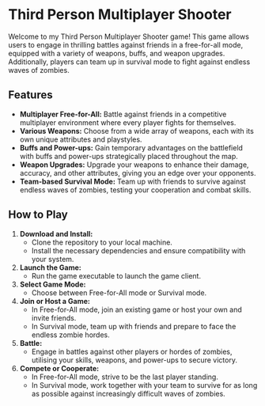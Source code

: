 # Third Person Multiplayer Shooter

Welcome to my Third Person Multiplayer Shooter game! This game allows users to engage in thrilling battles against friends in a free-for-all mode, equipped with a variety of weapons, buffs, and weapon upgrades. Additionally, players can team up in survival mode to fight against endless waves of zombies.

## Features

- **Multiplayer Free-for-All:** Battle against friends in a competitive multiplayer environment where every player fights for themselves.
- **Various Weapons:** Choose from a wide array of weapons, each with its own unique attributes and playstyles.
- **Buffs and Power-ups:** Gain temporary advantages on the battlefield with buffs and power-ups strategically placed throughout the map.
- **Weapon Upgrades:** Upgrade your weapons to enhance their damage, accuracy, and other attributes, giving you an edge over your opponents.
- **Team-based Survival Mode:** Team up with friends to survive against endless waves of zombies, testing your cooperation and combat skills.

## How to Play

1. **Download and Install:**
   - Clone the repository to your local machine.
   - Install the necessary dependencies and ensure compatibility with your system.
2. **Launch the Game:**
   - Run the game executable to launch the game client.
3. **Select Game Mode:**
   - Choose between Free-for-All mode or Survival mode.
4. **Join or Host a Game:**
   - In Free-for-All mode, join an existing game or host your own and invite friends.
   - In Survival mode, team up with friends and prepare to face the endless zombie hordes.
5. **Battle:**
   - Engage in  battles against other players or hordes of zombies, utilising your skills, weapons, and power-ups to secure victory.
6. **Compete or Cooperate:**
   - In Free-for-All mode, strive to be the last player standing.
   - In Survival mode, work together with your team to survive for as long as possible against increasingly difficult waves of zombies.

